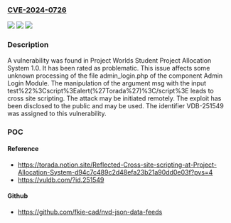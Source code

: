 ### [CVE-2024-0726](https://cve.mitre.org/cgi-bin/cvename.cgi?name=CVE-2024-0726)
![](https://img.shields.io/static/v1?label=Product&message=Student%20Project%20Allocation%20System&color=blue)
![](https://img.shields.io/static/v1?label=Version&message=%3D%201.0%20&color=brighgreen)
![](https://img.shields.io/static/v1?label=Vulnerability&message=CWE-79%20Cross%20Site%20Scripting&color=brighgreen)

### Description

A vulnerability was found in Project Worlds Student Project Allocation System 1.0. It has been rated as problematic. This issue affects some unknown processing of the file admin_login.php of the component Admin Login Module. The manipulation of the argument msg with the input test%22%3Cscript%3Ealert(%27Torada%27)%3C/script%3E leads to cross site scripting. The attack may be initiated remotely. The exploit has been disclosed to the public and may be used. The identifier VDB-251549 was assigned to this vulnerability.

### POC

#### Reference
- https://torada.notion.site/Reflected-Cross-site-scripting-at-Project-Allocation-System-d94c7c489c2d48efa23b21a90dd0e03f?pvs=4
- https://vuldb.com/?id.251549

#### Github
- https://github.com/fkie-cad/nvd-json-data-feeds

